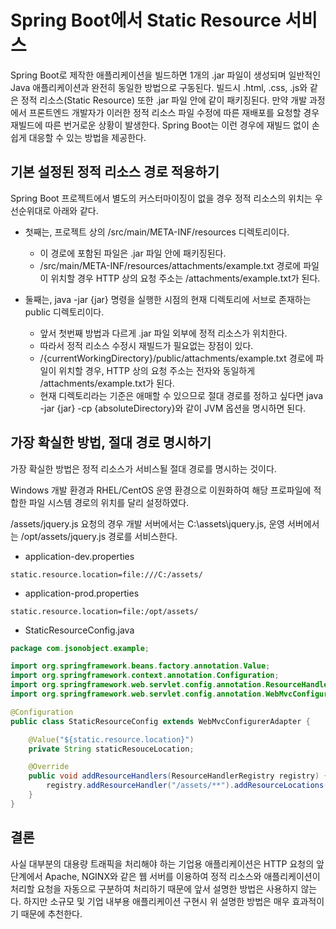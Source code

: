# Spring Boot에서 Static Resource 서비스

Spring Boot로 제작한 애플리케이션을 빌드하면 1개의 .jar 파일이 생성되며 
일반적인 Java 애플리케이션과 완전히 동일한 방법으로 구동된다. 
빌드시 .html, .css, .js와 같은 정적 리소스(Static Resource) 또한 .jar 파일 안에 같이 패키징된다. 
만약 개발 과정에서 프론트엔드 개발자가 이러한 정적 리소스 파일 수정에 따른 재배포를 요청할 경우 재빌드에 따른 번거로운 상황이 발생한다. 
Spring Boot는 이런 경우에 재빌드 없이 손쉽게 대응할 수 있는 방법을 제공한다.

## 기본 설정된 정적 리소스 경로 적용하기

Spring Boot 프로젝트에서 별도의 커스터마이징이 없을 경우 정적 리소스의 위치는 우선순위대로 아래와 같다.

- 첫째는, 프로젝트 상의 /src/main/META-INF/resources 디렉토리이다. 
  - 이 경로에 포함된 파일은 .jar 파일 안에 패키징된다. 
  - /src/main/META-INF/resources/attachments/example.txt 경로에 파일이 위치할 경우 HTTP 상의 요청 주소는 /attachments/example.txt가 된다.

- 둘째는, java -jar {jar} 명령을 실행한 시점의 현재 디렉토리에 서브로 존재하는 public 디렉토리이다. 
  - 앞서 첫번째 방법과 다르게 .jar 파일 외부에 정적 리소스가 위치한다.
  - 따라서 정적 리소스 수정시 재빌드가 필요없는 장점이 있다. 
  - /{currentWorkingDirectory}/public/attachments/example.txt 경로에 파일이 위치할 경우, 
  HTTP 상의 요청 주소는 전자와 동일하게 /attachments/example.txt가 된다. 
  - 현재 디렉토리라는 기준은 애매할 수 있으므로 절대 경로를 정하고 싶다면 java -jar {jar} -cp {absoluteDirectory}와 같이 JVM 옵션을 명시하면 된다.

## 가장 확실한 방법, 절대 경로 명시하기

가장 확실한 방법은 정적 리소스가 서비스될 절대 경로를 명시하는 것이다.

Windows 개발 환경과 RHEL/CentOS 운영 환경으로 이원화하여 해당 프로파일에 적합한 파일 시스템 경로의 위치를 달리 설정하였다. 

/assets/jquery.js 요청의 경우 개발 서버에서는 C:\assets\jquery.js, 운영 서버에서는 /opt/assets/jquery.js 경로를 서비스한다.

- application-dev.properties
```
static.resource.location=file:///C:/assets/
```

- application-prod.properties
```
static.resource.location=file:/opt/assets/
```

- StaticResourceConfig.java
```java
package com.jsonobject.example;

import org.springframework.beans.factory.annotation.Value;
import org.springframework.context.annotation.Configuration;
import org.springframework.web.servlet.config.annotation.ResourceHandlerRegistry;
import org.springframework.web.servlet.config.annotation.WebMvcConfigurerAdapter;

@Configuration
public class StaticResourceConfig extends WebMvcConfigurerAdapter {

    @Value("${static.resource.location}")
    private String staticResouceLocation;

    @Override
    public void addResourceHandlers(ResourceHandlerRegistry registry) {
        registry.addResourceHandler("/assets/**").addResourceLocations(staticResouceLocation);
    }
}
```

## 결론
사실 대부분의 대용량 트래픽을 처리해야 하는 기업용 애플리케이션은 HTTP 요청의 앞 단계에서 
Apache, NGINX와 같은 웹 서버를 이용하여 정적 리소스와 애플리케이션이 처리할 요청을 자동으로 구분하여 처리하기 때문에 
앞서 설명한 방법은 사용하지 않는다.
하지만 소규모 및 기업 내부용 애플리케이션 구현시 위 설명한 방법은 매우 효과적이기 때문에 추천한다.
